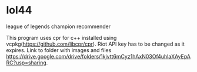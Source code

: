 # lol44
league of legends champion recommender

This program uses cpr for c++ installed using vcpkg(https://github.com/libcpr/cpr).  Riot API key has to be changed as it expires. Link to folder with images and files https://drive.google.com/drive/folders/1kjvtt6mCyz1hAxN03Of4uhlaXAyEpARC?usp=sharing.
